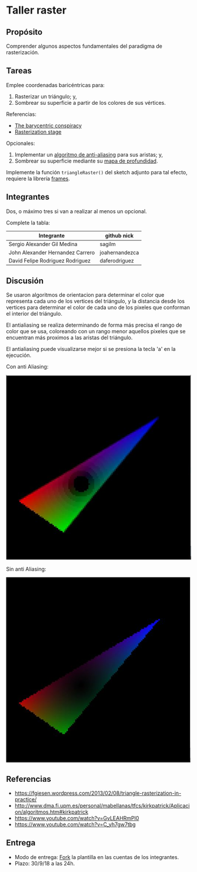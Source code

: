 # Taller raster

## Propósito

Comprender algunos aspectos fundamentales del paradigma de rasterización.

## Tareas

Emplee coordenadas baricéntricas para:

1. Rasterizar un triángulo; y,
2. Sombrear su superficie a partir de los colores de sus vértices.

Referencias:

* [The barycentric conspiracy](https://fgiesen.wordpress.com/2013/02/06/the-barycentric-conspirac/)
* [Rasterization stage](https://www.scratchapixel.com/lessons/3d-basic-rendering/rasterization-practical-implementation/rasterization-stage)

Opcionales:

1. Implementar un [algoritmo de anti-aliasing](https://www.scratchapixel.com/lessons/3d-basic-rendering/rasterization-practical-implementation/rasterization-practical-implementation) para sus aristas; y,
2. Sombrear su superficie mediante su [mapa de profundidad](https://en.wikipedia.org/wiki/Depth_map).

Implemente la función ```triangleRaster()``` del sketch adjunto para tal efecto, requiere la librería [frames](https://github.com/VisualComputing/frames/releases).

## Integrantes

Dos, o máximo tres si van a realizar al menos un opcional.

Complete la tabla:

| Integrante | github nick |
|------------|-------------|
|      Sergio Alexander Gil Medina    |      sagilm       |
|      John Alexander Hernandez Carrero      |      joahernandezca       |
|      David Felipe Rodriguez Rodriguez      |      daferodriguez       |

## Discusión
Se usaron algoritmos de orientacion para determinar el color que representa cada uno de los vertices del triángulo, y la distancia desde los vertices para determinar el color de cada uno de los pixeles que conforman el interior del triángulo.

El antialiasing se realiza determinando de forma más precisa el rango de color que se usa, coloreando con un rango menor aquellos pixeles que se encuentran más proximos a las aristas del triángulo.

El antialiasing puede visualizarse mejor si se presiona la tecla 'a' en la ejecución.

Con anti Aliasing:

![alt text](https://github.com/Daferodriguez/Raster_ws/blob/master/AntiAliasing.JPG)

Sin anti Aliasing:

![alt text](https://github.com/Daferodriguez/Raster_ws/blob/master/noAntiAliasing.JPG)

## Referencias
- https://fgiesen.wordpress.com/2013/02/08/triangle-rasterization-in-practice/
- http://www.dma.fi.upm.es/personal/mabellanas/tfcs/kirkpatrick/Aplicacion/algoritmos.htm#kirkpatrick
- https://www.youtube.com/watch?v=GvLEAHRmPl0
- https://www.youtube.com/watch?v=C_yh7gw7tbg

## Entrega

* Modo de entrega: [Fork](https://help.github.com/articles/fork-a-repo/) la plantilla en las cuentas de los integrantes.
* Plazo: 30/9/18 a las 24h.
